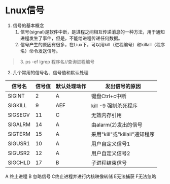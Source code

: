 # Lnux信号
1. 信号的基本概念
	1. 信号(signal)是软件中断，是进程之间相互传递消息的一种方法，用于通知进程发生了事件，但是，不能给进程传递任何数据。
	2. 信号产生的原因有很多，在Liux下，可以用kill（进程编号）和killall（程序名）命令发送信号。
> 	3. ps -ef lgrep  程序名//查询进程编号 
2.  几个常用的信号名、信号值和默认处理

|信号名 | 信号值 |默认处理动作|发出信号的原因  |
|--------|---------|---------------|-------------------|
|SIGINT|2|A|键盘Ctrl+c中断|
|SIGKILL|9|AEF|kill -9 强制杀死程序|
|SIGSEGV|11|C|无效内存引用|
|SIGALRM|14|A|由alarm(2)发出的信号|
|SIGTERM|15|A|采用"kill"或"killall"通知程序|
|SIGUSR1|10|A|用户自定义信号1|
|SIGUSR2|12|A|用户自定义信号2|
|SIGCHLD|17|B|子进程结束信号|

A 终止进程
B 忽略信号
C终止进程并进行内核映像转储
E无法捕获
F无法忽略
